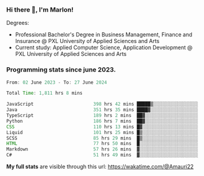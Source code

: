 
### Hi there 👋, I'm Marlon!

Degrees: 
- Professional Bachelor's Degree in Business Management, Finance and Insurance @ PXL University of Applied Sciences and Arts
- Current study: Applied Computer Science, Application Development @ PXL University of Applied Sciences and Arts

### Programming stats since june 2023.
<!--START_SECTION:waka-->

```java
From: 02 June 2023 - To: 27 June 2024

Total Time: 1,811 hrs 8 mins

JavaScript                      398 hrs 42 mins █████▒░░░░░░░░░░░░░░░░░░░   21.89 %
Java                            351 hrs 35 mins ████▓░░░░░░░░░░░░░░░░░░░░   19.30 %
TypeScript                      189 hrs 2 mins  ██▓░░░░░░░░░░░░░░░░░░░░░░   10.38 %
Python                          186 hrs 7 mins  ██▓░░░░░░░░░░░░░░░░░░░░░░   10.22 %
CSS                             110 hrs 13 mins █▓░░░░░░░░░░░░░░░░░░░░░░░   06.05 %
Liquid                          101 hrs 25 mins █▒░░░░░░░░░░░░░░░░░░░░░░░   05.57 %
SCSS                            85 hrs 29 mins  █▒░░░░░░░░░░░░░░░░░░░░░░░   04.69 %
HTML                            77 hrs 50 mins  █░░░░░░░░░░░░░░░░░░░░░░░░   04.27 %
Markdown                        57 hrs 26 mins  ▓░░░░░░░░░░░░░░░░░░░░░░░░   03.15 %
C#                              51 hrs 49 mins  ▓░░░░░░░░░░░░░░░░░░░░░░░░   02.84 %
```

<!--END_SECTION:waka-->
**My full stats** are visible through this url: https://wakatime.com/@Amauri22

